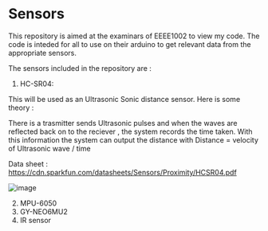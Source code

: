 # Sensors
This repository is aimed at the examinars of EEEE1002 to view my code.
The code is inteded for all to use on their arduino to get relevant data from the appropriate sensors.

The sensors included in the repository are :

1. HC-SR04:

This will be used as an Ultrasonic Sonic distance sensor.
Here is some theory :

There is a trasmitter sends Ultrasonic pulses and when the waves are reflected back on to the reciever , the system records the time taken.
With this information the system can output the distance with 
Distance = velocity of Ultrasonic wave / time

Data sheet : https://cdn.sparkfun.com/datasheets/Sensors/Proximity/HCSR04.pdf

![image](https://user-images.githubusercontent.com/121031084/208462561-f7f73937-bcb7-4f2f-87e3-70e4ac01f1dc.png)


2. MPU-6050
3. GY-NEO6MU2
4. IR sensor
